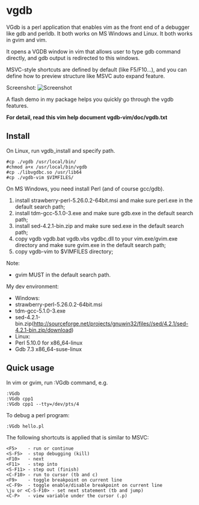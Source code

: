 # vgdb

VGdb is a perl application that enables vim as the front end of a debugger
like gdb and perldb.
It both works on MS Windows and Linux. It both works in gvim and vim.

It opens a VGDB window in vim that allows user to type gdb command directly, 
and gdb output is redirected to this windows.

MSVC-style shortcuts are defined by default (like F5/F10...), and you can 
define how to preview structure like MSVC auto expand feature.

Screenshot:
![Screenshot](https://github.com/skyshore2001/vgdb-vim/raw/master/demo/screenshot.png)

A flash demo in my package helps you quickly go through the vgdb features.

**For detail, read this vim help document vgdb-vim/doc/vgdb.txt**

## Install

On Linux, run vgdb_install and specify path.

    #cp ./vgdb /usr/local/bin/
    #chmod a+x /usr/local/bin/vgdb
    #cp ./libvgdbc.so /usr/lib64
    #cp ./vgdb-vim $VIMFILES/

On MS Windows, you need install Perl (and of course gcc/gdb).
   1. install strawberry-perl-5.26.0.2-64bit.msi and make sure perl.exe in the default search path;
   2. install tdm-gcc-5.1.0-3.exe and make sure gdb.exe in the default search path;
   3. install sed-4.2.1-bin.zip and make sure sed.exe in the default search path;
   4. copy vgdb vgdb.bat vgdb.vbs vgdbc.dll to your vim.exe/gvim.exe directory and make sure gvim.exe in the default search path;
   5. copy vgdb-vim to $VIMFILES directory;

Note: 
- gvim MUST in the default search path.

My dev environment:
- Windows: 
 - strawberry-perl-5.26.0.2-64bit.msi
 - tdm-gcc-5.1.0-3.exe
 - sed-4.2.1-bin.zip(http://sourceforge.net/projects/gnuwin32/files//sed/4.2.1/sed-4.2.1-bin.zip/download)
- Linux:
 - Perl 5.10.0 for x86_64-linux
 - Gdb 7.3 x86_64-suse-linux

## Quick usage

In vim or gvim, run :VGdb command, e.g.

	:VGdb
	:VGdb cpp1
	:VGdb cpp1 --tty=/dev/pts/4

To debug a perl program:

	:VGdb hello.pl

The following shortcuts is applied that is similar to MSVC: 

	<F5> 	- run or continue
	<S-F5> 	- stop debugging (kill)
	<F10> 	- next
	<F11> 	- step into
	<S-F11> - step out (finish)
	<C-F10>	- run to cursor (tb and c)
	<F9> 	- toggle breakpoint on current line
	<C-F9> 	- toggle enable/disable breakpoint on current line
	\ju or <C-S-F10> - set next statement (tb and jump)
	<C-P> 	- view variable under the cursor (.p)

